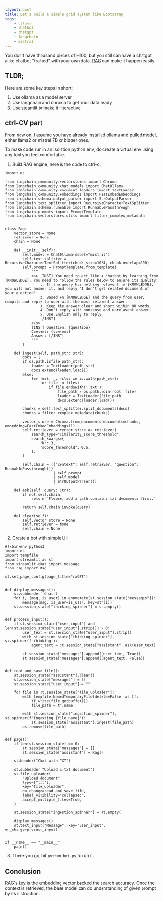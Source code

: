 ```yaml
---
layout: post
title: Let's build a simple grid system like Bootstrap
tags:
    - ollama
    - chatbot
    - chatgpt
    - langchain
    - mistral
---
```


You don't have thousand pieces of H100, but you still can have a chatgpt alike chatbot "trained" with your own data.
[RAG](https://blogs.nvidia.com/blog/what-is-retrieval-augmented-generation/) can make it happen easily.


## TLDR;

Here are some key steps in short:

1. Use ollama as a model server
2. Use langchain and chroma to get your data ready
3. Use steamlit to make it interactive


## ctrl-CV part

From now on, I assume you have already installed ollama and pulled model, either llama2 or mistral 7B or bigger ones.

To make code run in an isolation python env, do create a virtual env using any tool you feel comfortable.

1. Build RAG engine, here is the code to ctrl-c:
```
import os

from langchain_community.vectorstores import Chroma
from langchain_community.chat_models import ChatOllama
from langchain_community.document_loaders import TextLoader
from langchain_community.embeddings import FastEmbedEmbeddings
from langchain.schema.output_parser import StrOutputParser
from langchain.text_splitter import RecursiveCharacterTextSplitter
from langchain.schema.runnable import RunnablePassthrough
from langchain.prompts import PromptTemplate
from langchain.vectorstores.utils import filter_complex_metadata


class Rag:
    vector_store = None
    retriever = None
    chain = None

    def __init__(self):
        self.model = ChatOllama(model="mistral")
        self.text_splitter = RecursiveCharacterTextSplitter(chunk_size=1024, chunk_overlap=100)
        self.prompt = PromptTemplate.from_template(
            """
            <s> [INST] You need to act like a chatbot by learning from [KNOWLEDGE]. You need to follow the rules below to ensure its quality:
                1. If the query has nothing relavent to [KNOWLEDGE], you will not answer it, and reply "I don't get related document of your question".
                2. Based on [KNOWLEDGE] and the query from user, compile and reply to user with the most relavent answer.
                3. Keep the answer clear and short within 80 words.
                4. Don't reply with nonsense and unrelavent answer.
                5. Use English only to reply.
                [/INST] 
            </s> 
            [INST] Question: {question} 
            Context: {context} 
            Answer: [/INST]
            """
        )

    def ingest(self, path_str: str):
        docs = []
        if os.path.isfile(path_str):
            loader = TextLoader(path_str)
            docs.extend(loader.load())
        else:
            for root, _, files in os.walk(path_str):
                for file in files:
                    if file.endswith('.txt'):
                        file_path = os.path.join(root, file)
                        loader = TextLoader(file_path)
                        docs.extend(loader.load())

        chunks = self.text_splitter.split_documents(docs)
        chunks = filter_complex_metadata(chunks)

        vector_store = Chroma.from_documents(documents=chunks, embedding=FastEmbedEmbeddings())
        self.retriever = vector_store.as_retriever(
            search_type="similarity_score_threshold",
            search_kwargs={
                "k": 3,
                "score_threshold": 0.5,
            },
        )

        self.chain = ({"context": self.retriever, "question": RunnablePassthrough()}
                      | self.prompt
                      | self.model
                      | StrOutputParser())

    def ask(self, query: str):
        if not self.chain:
            return "Please, add a path contains txt documents first."

        return self.chain.invoke(query)

    def clear(self):
        self.vector_store = None
        self.retriever = None
        self.chain = None
```


2. Create a bot with simple UI:
```
#!/bin/env python3
import os
import tempfile
import streamlit as st
from streamlit_chat import message
from rag import Rag

st.set_page_config(page_title="raGPT")


def display_messages():
    st.subheader("Chat")
    for i, (msg, is_user) in enumerate(st.session_state["messages"]):
        message(msg, is_user=is_user, key=str(i))
    st.session_state["thinking_spinner"] = st.empty()


def process_input():
    if st.session_state["user_input"] and len(st.session_state["user_input"].strip()) > 0:
        user_text = st.session_state["user_input"].strip()
        with st.session_state["thinking_spinner"], st.spinner(f"Thinking"):
            agent_text = st.session_state["assistant"].ask(user_text)

        st.session_state["messages"].append((user_text, True))
        st.session_state["messages"].append((agent_text, False))


def read_and_save_file():
    st.session_state["assistant"].clear()
    st.session_state["messages"] = []
    st.session_state["user_input"] = ""

    for file in st.session_state["file_uploader"]:
        with tempfile.NamedTemporaryFile(delete=False) as tf:
            tf.write(file.getbuffer())
            file_path = tf.name

        with st.session_state["ingestion_spinner"], st.spinner(f"Ingesting {file.name}"):
            st.session_state["assistant"].ingest(file_path)
        os.remove(file_path)


def page():
    if len(st.session_state) == 0:
        st.session_state["messages"] = []
        st.session_state["assistant"] = Rag()

    st.header("Chat with TXT")

    st.subheader("Upload a txt document")
    st.file_uploader(
        "Upload document",
        type=["txt"],
        key="file_uploader",
        on_change=read_and_save_file,
        label_visibility="collapsed",
        accept_multiple_files=True,
    )

    st.session_state["ingestion_spinner"] = st.empty()

    display_messages()
    st.text_input("Message", key="user_input", on_change=process_input)


if __name__ == "__main__":
    page()
```

3. There you go, hit ``python bot.py`` to run it.

## Conclusion

RAG's key is the embedding vector backed the search accuracy. Once the context is retrieved, the base model can do understanding of given prompt by its instruction.


